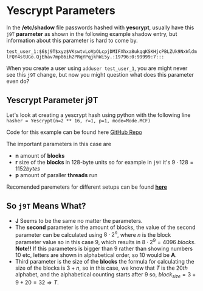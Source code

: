 # Yescrypt Parameters

In the **/etc/shadow** file passwords hashed with **yescrypt**, usually have this `j9T` **parameter** as shown in the following example shadow entry, but information about this parameter is hard to come by.

`test_user_1:$6$j9T$xyz$VKswtvLoVpOLcpjDMIFXhxa8ukqqKSKHjcPBLZUk9NxWldmlFQY4stUGo.QjEhav7mp86ih2PRqYPqjkhWi5y.:19796:0:99999:7:::`

When you create a user using `adduser test_user_1`, you are might never see this `j9T` change, but now you might question what does this parameter even do?

## Yescrypt Parameter j9T

Let's look at creating a yescrypt hash using python with the following line `hasher = Yescrypt(n=2 ** 16, r=1, p=1, mode=Mode.MCF)`

Code for this example can be found here [GitHub Repo](https://github.com/LauriAlanen/pyescrypt-tutorial/blob/main/pyescrypt-example.py)

The important parameters in this case are

- **n** amount of **blocks**
- **r** size of the **blocks** in 128-byte units so for example in `j9T` it's $9\cdot128 = 1152 bytes$
- **p** amount of paraller **threads** run

Recomended paremeters for different setups can be found **[here](https://github.com/openwall/yescrypt/blob/main/PARAMETERS)**

## So `j9T` Means What?

- **J** Seems to be the same no matter the parameters.
- The **second** parameter is the amount of blocks, the value of the second parameter can be calculated using $8\cdot 2^n$, where $n$ is the block parameter value so in this case $9$, which results in $8\cdot 2^9=4096\ blocks$. **Note!!** If this parameters is bigger than 9 rather than showing numbers 10 etc, letters are shown in alphabetical order, so 10 would be **A**.
- Third parameter is the size of the **blocks** the formula for calculating the size of the blocks is $3+n$, so in this case, we know that $T$ is the $20th$ alphabet, and the alphabetical counting starts after $9$ so, $block_{size}=3+9+20=32 \Rightarrow T$.
